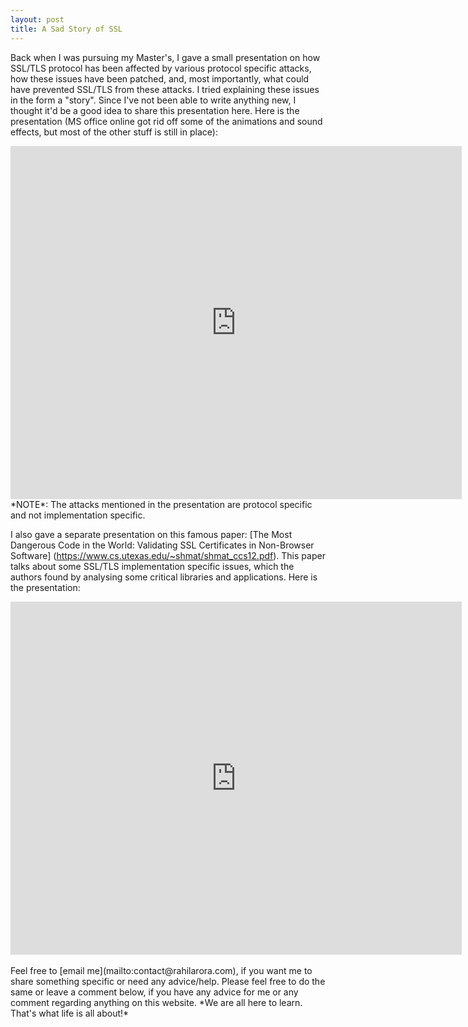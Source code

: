 ```yaml
--- 
layout: post 
title: A Sad Story of SSL
---
```


Back when I was pursuing my Master's, I gave a small presentation on how SSL/TLS protocol has been affected by various protocol specific attacks, how these issues have been patched, and, most importantly, what could have prevented SSL/TLS from these attacks. I tried explaining these issues in the form a "story". Since I've not been able to write anything new, I thought it'd be a good idea to share this presentation here. Here is the presentation (MS office online got rid off some of the animations and sound effects, but most of the other stuff is still in place):  

<iframe src='https://onedrive.live.com/embed?cid=72FFAD7E5DF51FC1&resid=72FFAD7E5DF51FC1%211340&authkey=AFCvBo0Cnlt8c-M&em=2&wdAr=1.3333333333333333&wdEaa=1' width='722px' height='565px' frameborder='0'>This is an embedded <a target='_blank' href='http://office.com'>Microsoft Office</a> presentation, powered by <a target='_blank' href='http://office.com/webapps'>Office Online</a>.</iframe>

<br />
*NOTE*: The attacks mentioned in the presentation are protocol specific and not implementation specific. 

I also gave a separate presentation on this famous paper: [The Most Dangerous Code in the World: Validating SSL Certificates in Non-Browser Software] (https://www.cs.utexas.edu/~shmat/shmat_ccs12.pdf). This paper talks about some SSL/TLS implementation specific issues, which the authors found by analysing some critical libraries and applications. Here is the presentation:

<iframe src='https://onedrive.live.com/embed?cid=72FFAD7E5DF51FC1&resid=72FFAD7E5DF51FC1%211342&authkey=AD-H7XZvY1044fg&em=2&wdAr=1.3333333333333333' width='722px' height='565px' frameborder='0'>This is an embedded <a target='_blank' href='http://office.com'>Microsoft Office</a> presentation, powered by <a target='_blank' href='http://office.com/webapps'>Office Online</a>.</iframe>

<br />
<br />
Feel free to [email me](mailto:contact@rahilarora.com), if you want me to share something specific or need any advice/help. Please feel free to do the same or leave a comment below, if you have any advice for me or any comment regarding anything on this website. *We are all here to learn. That's what life is all about!*
